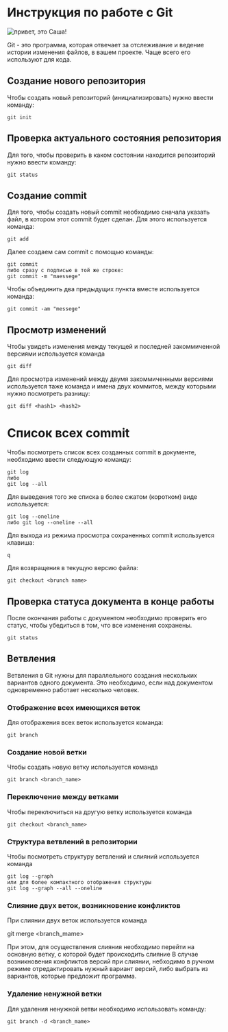 # Инструкция по работе с Git

![привет, это Саша!](Sasha.JPG)

Git - это программа, которая отвечает за отслеживание и ведение истории изменения файлов, в вашем проекте. Чаще всего его используют для кода.
## Создание нового репозитория

Чтобы создать новый репозиторий (инициализировать) нужно ввести команду:

    git init
## Проверка актуального состояния репозитория

Для того, чтобы проверить в каком состоянии находится репозиторий нужно ввести команду:
    
    git status

## Создание commit
Для того, чтобы создать новый commit необходимо сначала указать файл, в котором этот commit будет сделан. Для этого используется команда:

    git add

Далее создаем сам commit с помощью команды:

    git commit
    либо сразу с подписью в той же строке:
    git commit -m "maessege"

Чтобы объединить два предыдущих пункта вместе используется команда:

    git commit -am "messege"

## Просмотр изменений
Чтобы увидеть изменения между текущей и последней закоммиченной версиями используется команда

    git diff

Для просмотра изменений между двумя закоммиченными версиями используется таже команда и имена двух коммитов, между которыми нужно посмотреть разницу:

    git diff <hash1> <hash2>

# Список всех commit
Чтобы посмотреть список всех созданных commit в документе, необходимо ввести следующую команду:

    git log
    либо 
    git log --all

Для выведения того же списка в более сжатом (коротком) виде используется:

    git log --oneline
    либо git log --oneline --all

Для выхода из режима просмотра сохраненных commit используется клавиша:

    q

Для возвращения в текущую версию файла:

    git checkout <brunch name>

## Проверка статуса документа в конце работы
После окончания работы с документом необходимо проверить его статус, чтобы убедиться в том, что все изменения сохранены.

    git status


## Ветвления
Ветвления в Git нужны для параллельного создания нескольких вариантов одного документа. Это необходимо, если над документом одновременно работает несколько человек.

### Отображение всех имеющихся веток
Для отображения всех веток используется команда:

    git branch
    
### Создание новой ветки    
Чтобы создать новую ветку используется команда

    git branch <branch_name>

### Переключение между ветками
Чтобы переключиться на другую ветку используется команда

    git checkout <branch_name>

### Структура ветвлений в репозитории
Чтобы посмотреть структуру ветвлений и слияний используется команда 

    git log --graph
    или для более компактного отображения структуры
    git log --graph --all --oneline

### Слияние двух веток, возникновение конфликтов
При слиянии двух веток используется команда

   git merge <branch_mame>

При этом, для осуществления слияния необходимо перейти на основную ветку, с которой будет происходить слияние
В случае возникновения конфликтов версий при слиянии, небходимо в ручном режиме отредактировать нужный вариант версий,  либо выбрать из вариантов, которые предложит программа.

### Удаление ненужной ветки

Для удаления ненужной ветви необходимо использовать команду:

    git branch -d <branch_mame>

    
